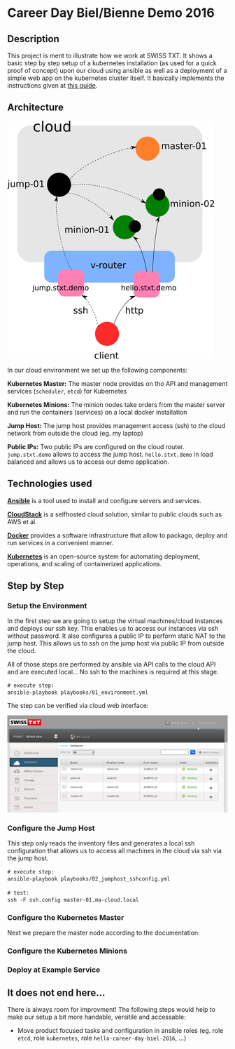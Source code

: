 # Career Day Biel/Bienne Demo 2016

## Description

This project is ment to illustrate how we work at SWISS TXT. It shows a basic step by step setup 
of a kubernetes installation (as used for a quick proof of concept) upon our cloud using ansible 
as well as a deployment of a simple web app on the kubernetes cluster itself. It basically implements 
the instructions given at [this guide](http://severalnines.com/blog/installing-kubernetes-cluster-minions-centos7-manage-pods-services).

## Architecture

![](https://raw.githubusercontent.com/swisstxt/demo-career-day-2016/master/doc/01_arch.png)

In our cloud environment we set up the following components:

__Kubernetes Master:__ The master node provides on tho API and management services (`scheduler`, `etcd`) for Kubernetes

__Kubernetes Minions:__ The minion nodes take orders from the master server and run the containers (services) on a local docker installation

__Jump Host:__ The jump host provides management access (ssh) to the cloud network from outside the cloud (eg. my laptop)

__Public IPs:__ Two public IPs are configured on the cloud router. `jump.stxt.demo` allows to access the jump host. `hello.stxt.demo` in 
load balanced and allows us to access our demo application. 

## Technologies used

__[Ansible](https://www.ansible.com/)__ is a tool used to install and configure servers and services.

__[CloudStack](https://cloudstack.apache.org/)__ is a selfhosted cloud solution, similar to public clouds such as AWS et al.

__[Docker](https://www.docker.com/)__ provides a software infrastructure that allow to packago, deploy and run services in a convenient manner.

__[Kubernetes](http://kubernetes.io/)__ is an open-source system for automating deployment, operations, and scaling of containerized applications.

## Step by Step

### Setup the Environment

In the first step we are going to setup the virtual machines/cloud instances and deploys our ssh key. This enables us to access 
our instances via ssh without password. It also configures a public IP to perform static NAT to the jump host. This allows 
us to ssh on the jump host via public IP from outside the cloud.

All of those steps are performed by ansible via API calls to the cloud API and are executed local... No ssh to the 
machines is required at this stage.

```
# execute step:
ansible-playbook playbooks/01_environment.yml
```

The step can be verified via cloud web interface:

![](https://raw.githubusercontent.com/swisstxt/demo-career-day-2016/master/doc/02_cs_instances.png)

### Configure the Jump Host

This step only reads the inventory files and generates a local ssh configuration that allows us to access all machines in the 
cloud via ssh via the jump host. 

```
# execute step:
ansible-playbook playbooks/02_jumphost_sshconfig.yml

# test: 
ssh -F ssh.config master-01.ma-cloud.local

```

### Configure the Kubernetes Master

Next we prepare the master node according to the documentation: 

### Configure the Kubernetes Minions

### Deploy at Example Service

## It does not end here...

There is always room for improvment! The following steps would help to make our setup a bit more handable, versitile and accessable:

* Move product focused tasks and configuration in ansible roles (eg. role `etcd`, role `kubernetes`, role `hello-career-day-biel-2016`, ...)

